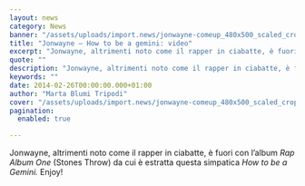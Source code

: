 ```yaml
---
layout: news
category: News
banner: "/assets/uploads/import.news/jonwayne-comeup_480x500_scaled_cropp.jpg"
title: "Jonwayne – How to be a gemini: video"
excerpt: "Jonwayne, altrimenti noto come il rapper in ciabatte, è fuori con l’album Rap Album One (Stones Throw) da cui è estratta questa simpatica How to be a Gemini. Enjoy!"
quote: ""
description: "Jonwayne, altrimenti noto come il rapper in ciabatte, è fuori con l’album Rap Album One (Stones Throw) da cui è estratta questa simpatica How to be a Gemini. Enjoy!"
keywords: ""
date: 2014-02-26T00:00:00.000+01:00
author: "Marta Blumi Tripodi"
cover: "/assets/uploads/import.news/jonwayne-comeup_480x500_scaled_cropp.jpg"
pagination:
  enabled: true

---
```


[](https://hotmc.com/jonwayne-how-to-be-a-gemini-video/jonwayne-comeup%5F480x500%5Fscaled%5Fcropp/)

Jonwayne, altrimenti noto come il rapper in ciabatte, è fuori con l’album _Rap Album One_ (Stones Throw) da cui è estratta questa simpatica _How to be a Gemini._ Enjoy!